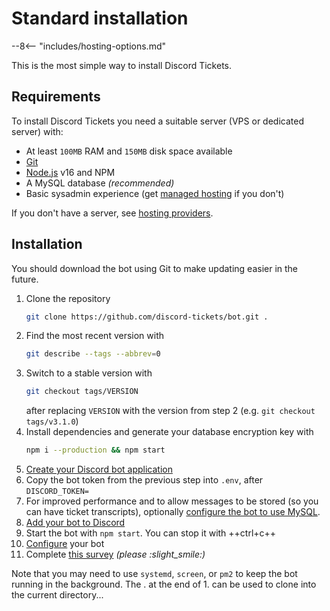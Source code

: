 # Standard installation

<!-- do not delete -->
--8<-- "includes/hosting-options.md"
<!-- /do not delete -->

This is the most simple way to install Discord Tickets.

## Requirements

To install Discord Tickets you need a suitable server (VPS or dedicated server) with:

- At least `100MB` RAM and `150MB` disk space available
- [Git](https://git-scm.com/)
- [Node.js](https://nodejs.org/) v16 and NPM
- A MySQL database *(recommended)*
- Basic sysadmin experience (get [managed hosting](/managed) if you don't)

If you don't have a server, see [hosting providers](/getting-started#hosting-providers).

## Installation

You should download the bot using Git to make updating easier in the future. 

1. Clone the repository
	```bash
	git clone https://github.com/discord-tickets/bot.git .
	```
2. Find the most recent version with
	```bash
	git describe --tags --abbrev=0
	```
3. Switch to a stable version with
	```bash
	git checkout tags/VERSION
	```
	after replacing `VERSION` with the version from step 2 (e.g. `git checkout tags/v3.1.0`)
4. Install dependencies and generate your database encryption key with
	```bash
	npm i --production && npm start
	```
5. [Create your Discord bot application](/getting-your-bot-token)
6. Copy the bot token from the previous step into `.env`, after `DISCORD_TOKEN=`
7. For improved performance and to allow messages to be stored (so you can have ticket transcripts), optionally [configure the bot to use MySQL](/using-mysql).
8. [Add your bot to Discord](/invite-url-generator)
9. Start the bot with `npm start`. You can stop it with ++ctrl+c++
10. [Configure](/configuration/categories/) your bot
11. Complete [this survey](https://forms.office.com/r/LE1UbheBTm) *(please :slight_smile:)*

Note that you may need to use `systemd`, `screen`, or `pm2` to keep the bot running in the background.
The . at the end of 1. can be used to clone into the current directory...
